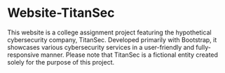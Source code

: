 # Website-TitanSec
This website is a college assignment project featuring the hypothetical cybersecurity company, TitanSec. Developed primarily with Bootstrap, it showcases various cybersecurity services in a user-friendly and fully-responsive manner. Please note that TitanSec is a fictional entity created solely for the purpose of this project.
